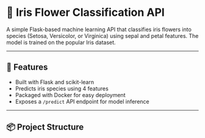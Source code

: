 # 🌸 Iris Flower Classification API

A simple Flask-based machine learning API that classifies iris flowers into species (Setosa, Versicolor, or Virginica) using sepal and petal features. The model is trained on the popular Iris dataset.

---

## 🚀 Features

- Built with Flask and scikit-learn
- Predicts iris species using 4 features
- Packaged with Docker for easy deployment
- Exposes a `/predict` API endpoint for model inference

---

## 📦 Project Structure


